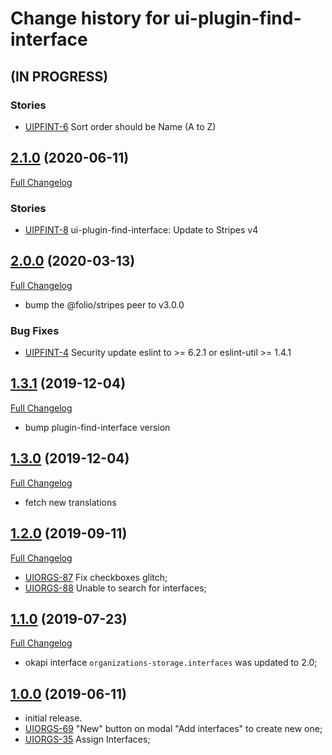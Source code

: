 # Change history for ui-plugin-find-interface

## (IN PROGRESS)

### Stories
* [UIPFINT-6](https://issues.folio.org/browse/UIPFINT-6) Sort order should be Name (A to Z)

## [2.1.0](https://github.com/folio-org/ui-plugin-find-interface/tree/v2.1.0) (2020-06-11)
[Full Changelog](https://github.com/folio-org/ui-plugin-find-interface/compare/v2.0.0...v2.1.0)

### Stories
* [UIPFINT-8](https://issues.folio.org/browse/UIPFINT-8) ui-plugin-find-interface: Update to Stripes v4

## [2.0.0](https://github.com/folio-org/ui-plugin-find-interface/tree/v2.0.0) (2020-03-13)
[Full Changelog](https://github.com/folio-org/ui-plugin-find-interface/compare/v1.3.1...v2.0.0)

* bump the @folio/stripes peer to v3.0.0

### Bug Fixes
* [UIPFINT-4](https://issues.folio.org/browse/UIPFINT-4) Security update eslint to >= 6.2.1 or eslint-util >= 1.4.1

## [1.3.1](https://github.com/folio-org/ui-plugin-find-interface/tree/v1.3.1) (2019-12-04)
[Full Changelog](https://github.com/folio-org/ui-plugin-find-interface/compare/v1.3.0...v1.3.1)

* bump plugin-find-interface version

## [1.3.0](https://github.com/folio-org/ui-plugin-find-interface/tree/v1.3.0) (2019-12-04)
[Full Changelog](https://github.com/folio-org/ui-plugin-find-interface/compare/v1.2.0...v1.3.0)

* fetch new translations

## [1.2.0](https://github.com/folio-org/ui-plugin-find-interface/tree/v1.2.0) (2019-09-11)
[Full Changelog](https://github.com/folio-org/ui-plugin-find-interface/compare/v1.1.0...v1.2.0)

* [UIORGS-87](https://issues.folio.org/browse/UIORGS-87) Fix checkboxes glitch;
* [UIORGS-88](https://issues.folio.org/browse/UIORGS-88) Unable to search for interfaces;

## [1.1.0](https://github.com/folio-org/ui-plugin-find-interface/tree/v1.1.0) (2019-07-23)
[Full Changelog](https://github.com/folio-org/ui-plugin-find-interface/compare/v1.0.0...v1.1.0)

* okapi interface `organizations-storage.interfaces` was updated to 2.0;

## [1.0.0](https://github.com/folio-org/ui-plugin-find-interface/tree/v1.0.0) (2019-06-11)

* initial release.
* [UIORGS-69](https://issues.folio.org/browse/UIORGS-69) "New" button on modal "Add interfaces" to create new one;
* [UIORGS-35](https://issues.folio.org/browse/UIORGS-35) Assign Interfaces;
